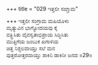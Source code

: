 +++
title = "029 ಇತ್ತಲೀ ಸಙ್ಗ್ರಾಮ"

+++
ಇತ್ತಲೀ ಸಂಗ್ರಾಮ ಮಹಿಯೊಳು      
ಮೃತ್ಯುವಿನ ಭಾಗ್ಯೋದಯವು ಕೈ  
ವತ್ರ್ತಿಸಿತು ವೈವಸ್ವತಾಭಿಪ್ರಾಯ ಸಿದ್ಧಿಸಿತು  
ಮುತ್ತಿಗೆಯ ಜಂಬುಕ ಖಗಾಳಿಯ  
ಚಿತ್ತ ನಿಶ್ಚಲವಾಯ್ತು ಸಲೆ ಮನ  
ವುತ್ತರೋತ್ತರವಾಯ್ತು ಶಾಕಿನಿ ಡಾಕಿನೀ ಜನದ      ॥29॥